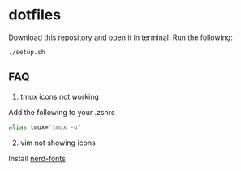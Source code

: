 # dotfiles

Download this repository and open it in terminal. Run the following:

```
./setup.sh
```

## FAQ

1. tmux icons not working

Add the following to your .zshrc

```sh
alias tmux='tmux -u'
```

2. vim not showing icons

Install [nerd-fonts](https://github.com/ryanoasis/nerd-fonts#option-3-install-script)
